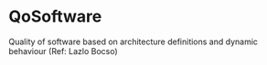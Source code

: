 # QoSoftware
Quality of software based on architecture definitions and dynamic behaviour (Ref: Lazlo Bocso)
